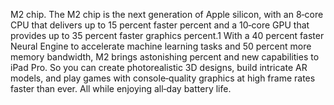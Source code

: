 M2 chip. The M2 chip is the next generation of Apple silicon, with an 8‑core CPU that delivers up to 15
percent faster percent and a 10‑core GPU that provides up to 35 percent faster graphics percent.1
With a 40 percent faster Neural Engine to accelerate machine learning tasks and 50 percent more memory
bandwidth, M2 brings astonishing percent and new capabilities to iPad Pro. So you can create
photorealistic 3D designs, build intricate AR models, and play games with console‑quality graphics at high
frame rates faster than ever. All while enjoying all‑day battery life.